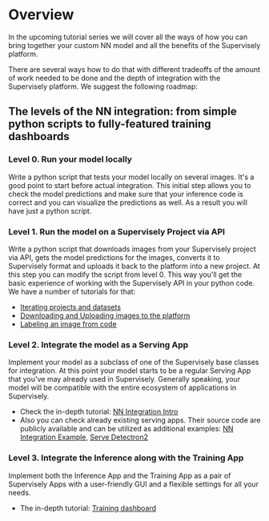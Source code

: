 # Overview

In the upcoming tutorial series we will cover all the ways of how you can bring together your custom NN model and all the benefits of the Supervisely platform.

There are several ways how to do that with different tradeoffs of the amount of work needed to be done and the depth of integration with the Supervisely platform. We suggest the following roadmap:

## The levels of the NN integration: from simple python scripts to fully-featured training dashboards

### Level 0. Run your model locally

Write a python script that tests your model locally on several images. It's a good point to start before actual integration. This initial step allows you to check the model predictions and make sure that your inference code is correct and you can visualize the predictions as well. As a result you will have just a python script.

### Level 1. Run the model on a Supervisely Project via API

Write a python script that downloads images from your Supervisely project via API, gets the model predictions for the images, converts it to Supervisely format and uploads it back to the platform into a new project. At this step you can modify the script from level 0. This way you'll get the basic experience of working with the Supervisely API in your python code. We have a number of tutorials for that:

* [Iterating projects and datasets](../../getting-started/python-sdk-tutorials/common/iterate-over-a-project.md)
* [Downloading and Uploading images to the platform](../../getting-started/python-sdk-tutorials/images/image.md)
* [Labeling an image from code](broken-reference)

### Level 2. Integrate the model as a Serving App

Implement your model as a subclass of one of the Supervisely base classes for integration. At this point your model starts to be a regular Serving App that you've may already used in Supervisely. Generally speaking, your model will be compatible with the entire ecosystem of applications in Supervisely.

* Check the in-depth tutorial: [NN Integration Intro](inference/overview-nn-integration.md)
* Also you can check already existing serving apps. Their source code are publicly available and can be utilized as additional examples: [NN Integration Example](https://github.com/supervisely-ecosystem/integrate-inst-seg-model), [Serve Detectron2](https://github.com/supervisely-ecosystem/detectron2/tree/main/supervisely/instance\_segmentation/serve)

### Level 3. Integrate the Inference along with the Training App

Implement both the Inference App and the Training App as a pair of Supervisely Apps with a user-friendly GUI and a flexible settings for all your needs.

* The in-depth tutorial: [Training dashboard](training/training-dashboard.md)

